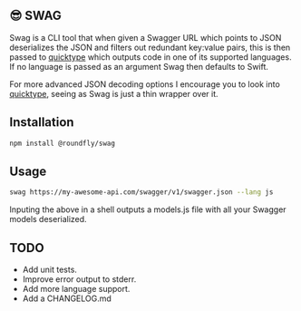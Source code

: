 ## :sunglasses: SWAG

Swag is a CLI tool that when given a Swagger URL which points to JSON deserializes the JSON and filters out redundant key:value pairs, this is then passed to [quicktype](https://quicktype.io) which outputs code in one of its supported languages. If no language is passed as an argument Swag then defaults to Swift.

For more advanced JSON decoding options I encourage you to look into [quicktype](https://github.com/quicktype/quicktype), seeing as Swag is just a thin wrapper over it.



## Installation
```bash
npm install @roundfly/swag
```


## Usage
```bash
swag https://my-awesome-api.com/swagger/v1/swagger.json --lang js
```
Inputing the above in a shell outputs a models.js file with all your Swagger models deserialized.



## TODO

* Add unit tests.
* Improve error output to stderr.
* Add more language support.
* Add a CHANGELOG.md
